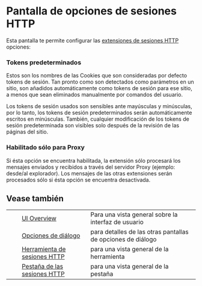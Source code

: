 # Pantalla de opciones de sesiones HTTP #

Esta pantalla te permite configurar las [ extensiones de sesiones HTTP ][extensiones de sesiones HTTP] opciones:

### Tokens predeterminados ###

Estos son los nombres de las Cookies que son consideradas por defecto tokens de sesión. Tan pronto como son detectados como parámetros en un sitio, son añadidos automáticamente como tokens de sesión para ese sitio, a menos que sean eliminados manualmente por comandos del usuario.

Los tokens de sesión usados son sensibles ante mayúsculas y minúsculas, por lo tanto, los tokens de sesión predeterminados serán automáticamente escritos en minúsculas. También, cualquier modificación de los tokens de sesión predeterminada son visibles solo después de la revisión de las páginas del sitio.

### Habilitado sólo para Proxy ###

Si ésta opción se encuentra habilitada, la extensión sólo procesará los mensajes enviados y recibidos a través del servidor Proxy (ejemplo: desde/al explorador). Los mensajes de las otras extensiones serán procesados sólo si ésta opción se encuentra desactivada.

## Vease también ##

<table> 
 <tbody>
  <tr> 
   <td>&nbsp;&nbsp;&nbsp;&nbsp;</td> 
   <td><a href="HelpUiOverview" rel="nofollow">UI Overview</a></td> 
   <td>Para una vista general sobre la interfaz de usuario</td> 
  </tr> 
  <tr> 
   <td>&nbsp;&nbsp;&nbsp;&nbsp;</td> 
   <td><a href="HelpUiDialogsOptionsOptions" rel="nofollow">Opciones de di&aacute;logo</a></td> 
   <td>para detalles de las otras pantallas de opciones de di&aacute;logo</td> 
  </tr> 
  <tr> 
   <td>&nbsp;&nbsp;&nbsp;&nbsp;</td> 
   <td><a href="HelpStartConceptsHttpsessions" rel="nofollow">Herramienta de sesiones HTTP</a></td> 
   <td>para una vista general de la herramienta</td> 
  </tr> 
  <tr> 
   <td>&nbsp;&nbsp;&nbsp;&nbsp;</td> 
   <td><a href="HelpUiTabsHttpsessions" rel="nofollow">Pesta&ntilde;a de las sesiones HTTP</a></td> 
   <td>para una vista general de la pesta&ntilde;a</td> 
  </tr> 
 </tbody>
</table>


[extensiones de sesiones HTTP]: HelpStartConceptsHttpsessions
